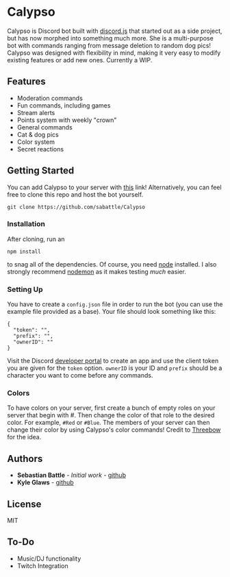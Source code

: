 # Calypso

Calypso is Discord bot built with [discord.js](https://github.com/discordjs/discord.js) that started out as a side project, but has now morphed into something much more. She is a multi-purpose bot with commands ranging from message deletion to random dog pics! Calypso was designed with flexibility in mind, making it very easy to modify existing features or add new ones. Currently a WIP.

## Features

  * Moderation commands
  * Fun commands, including games
  * Stream alerts
  * Points system with weekly "crown"
  * General commands
  * Cat & dog pics
  * Color system
  * Secret reactions

## Getting Started

You can add Calypso to your server with [this](https://discordapp.com/oauth2/authorize?client_id=416451977380364288&scope=bot&permissions=2146958679) link! Alternatively, you can feel free to clone this repo and host the bot yourself.
```
git clone https://github.com/sabattle/Calypso
```

### Installation

After cloning, run an
```
npm install
```
to snag all of the dependencies. Of course, you need [node](https://nodejs.org/en/) installed. I also strongly recommend [nodemon](https://www.npmjs.com/package/nodemon) as it makes testing *much* easier.

### Setting Up

You have to create a ``config.json`` file in order to run the bot (you can use the example file provided as a base). Your file should look something like this:
```
{
  "token": "",
  "prefix": "",
  "ownerID": ""
}
```
Visit the Discord [developer portal](https://discordapp.com/developers/applications/) to create an app and use the client token you are given for the ``token`` option. ``ownerID`` is your ID and ``prefix`` should be a character you want to come before any commands.

### Colors

To have colors on your server, first create a bunch of empty roles on your server that begin with #. Then change the color of that role to the desired color. For example, ``#Red`` or ``#Blue``. The members of your server can then change their color by using Calypso's color commands! Credit to [Threebow](https://github.com/Threebow) for the idea.

## Authors

* **Sebastian Battle** - *Initial work* - [github](https://github.com/sabattle)
* **Kyle Glaws** - [github](https://github.com/krglaws)

## License

MIT

## To-Do

* Music/DJ functionality
* Twitch Integration
